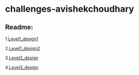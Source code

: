 # challenges-avishekchoudhary
## Readme:
1.[Level1_design1](https://github.com/vyomasystems-lab/challenges-avishekchoudhary/blob/master/level1_design1/readme_level1_1.md)  

2.[Level1_design2](https://github.com/vyomasystems-lab/challenges-avishekchoudhary/blob/master/level1_design2/readme_level1_2.md)  

3.[Level2_design](https://github.com/vyomasystems-lab/challenges-avishekchoudhary/blob/master/level2_design/readme_level2.md)  

4.[Level3_design](https://github.com/vyomasystems-lab/challenges-avishekchoudhary/blob/master/level3_design/readme_level3.md)
